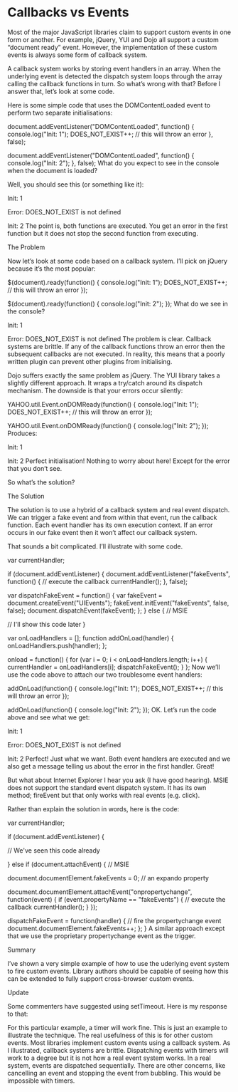# Callbacks vs Events

Most of the major JavaScript libraries claim to support custom events in one form or another. For example, jQuery, YUI and Dojo all support a custom “document ready” event. However, the implementation of these custom events is always some form of callback system.

A callback system works by storing event handlers in an array. When the underlying event is detected the dispatch system loops through the array calling the callback functions in turn. So what’s wrong with that? Before I answer that, let’s look at some code.

Here is some simple code that uses the DOMContentLoaded event to perform two separate initialisations:

document.addEventListener("DOMContentLoaded", function() {
  console.log("Init: 1");
  DOES_NOT_EXIST++; // this will throw an error
}, false);

document.addEventListener("DOMContentLoaded", function() {
  console.log("Init: 2");
}, false);
What do you expect to see in the console when the document is loaded?

Well, you should see this (or something like it):

Init: 1

Error: DOES_NOT_EXIST is not defined

Init: 2
The point is, both functions are executed. You get an error in the first function but it does not stop the second function from executing.

The Problem

Now let’s look at some code based on a callback system. I’ll pick on jQuery because it’s the most popular:

$(document).ready(function() {
  console.log("Init: 1");
  DOES_NOT_EXIST++; // this will throw an error
});

$(document).ready(function() {
  console.log("Init: 2");
});
What do we see in the console?

Init: 1

Error: DOES_NOT_EXIST is not defined
The problem is clear. Callback systems are brittle. If any of the callback functions throw an error then the subsequent callbacks are not executed. In reality, this means that a poorly written plugin can prevent other plugins from initialising.

Dojo suffers exactly the same problem as jQuery. The YUI library takes a slightly different approach. It wraps a try/catch around its dispatch mechanism. The downside is that your errors occur silently:

YAHOO.util.Event.onDOMReady(function() {
  console.log("Init: 1");
  DOES_NOT_EXIST++; // this will throw an error
});

YAHOO.util.Event.onDOMReady(function() {
  console.log("Init: 2");
});
Produces:

Init: 1

Init: 2
Perfect initialisation! Nothing to worry about here! Except for the error that you don’t see.

So what’s the solution?

The Solution

The solution is to use a hybrid of a callback system and real event dispatch. We can trigger a fake event and from within that event, run the callback function. Each event handler has its own execution context. If an error occurs in our fake event then it won’t affect our callback system.

That sounds a bit complicated. I’ll illustrate with some code.

var currentHandler;

if (document.addEventListener) {
  document.addEventListener("fakeEvents", function() {
    // execute the callback
    currentHandler();
  }, false);

  var dispatchFakeEvent = function() {
    var fakeEvent = document.createEvent("UIEvents");
    fakeEvent.initEvent("fakeEvents", false, false);
    document.dispatchEvent(fakeEvent);
  };
} else { // MSIE

  // I'll show this code later
}

var onLoadHandlers = [];
function addOnLoad(handler) {
  onLoadHandlers.push(handler);
};

onload = function() {
  for (var i = 0; i < onLoadHandlers.length; i++) {
    currentHandler = onLoadHandlers[i];
    dispatchFakeEvent();
  }
};
Now we’ll use the code above to attach our two troublesome event handlers:

addOnLoad(function() {
  console.log("Init: 1");
  DOES_NOT_EXIST++; // this will throw an error
});

addOnLoad(function() {
  console.log("Init: 2");
});
OK. Let’s run the code above and see what we get:

Init: 1

Error: DOES_NOT_EXIST is not defined

Init: 2
Perfect! Just what we want. Both event handlers are executed and we also get a message telling us about the error in the first handler. Great!

But what about Internet Explorer I hear you ask (I have good hearing). MSIE does not support the standard event dispatch system. It has its own method; fireEvent but that only works with real events (e.g. click).

Rather than explain the solution in words, here is the code:

var currentHandler;

if (document.addEventListener) {

  // We've seen this code already

} else if (document.attachEvent) { // MSIE

  document.documentElement.fakeEvents = 0; // an expando property

  document.documentElement.attachEvent("onpropertychange", function(event) {
    if (event.propertyName == "fakeEvents") {
      // execute the callback
      currentHandler();
    }
  });

  dispatchFakeEvent = function(handler) {
    // fire the propertychange event
    document.documentElement.fakeEvents++;
  };
}
A similar approach except that we use the proprietary propertychange event as the trigger.

Summary

I’ve shown a very simple example of how to use the uderlying event system to fire custom events. Library authors should be capable of seeing how this can be extended to fully support cross-browser custom events.

Update

Some commenters have suggested using setTimeout. Here is my response to that:

For this particular example, a timer will work fine. This is just an example to illustrate the technique. The real usefulness of this is for other custom events. Most libraries implement custom events using a callback system. As I illustrated, callback systems are brittle. Dispatching events with timers will work to a degree but it is not how a real event system works. In a real system, events are dispatched sequentially. There are other concerns, like cancelling an event and stopping the event from bubbling. This would be impossible with timers.